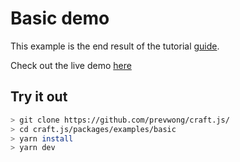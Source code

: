 #  Basic demo

This example is the end result of the tutorial [guide](https://craft.js.org/r/docs/guides/basic-tutorial).

Check out the live demo [here](https://craft.js.org/examples/basic/)

## Try it out
```bash
> git clone https://github.com/prevwong/craft.js/
> cd craft.js/packages/examples/basic
> yarn install
> yarn dev
```

